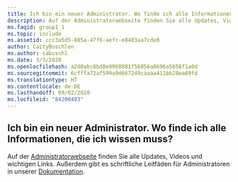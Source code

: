 ```yaml
---
title: Ich bin ein neuer Administrator. Wo finde ich alle Informationen, die ich wissen muss?
description: Auf der Administratorwebseite finden Sie alle Updates, Videos und wichtigen Links. Außerdem gibt es schriftliche Leitfäden für Administratoren...
ms.faqid: group1_1
ms.topic: include
ms.assetid: ccc3a5d5-885a-47f6-aefc-e8403aa7cde8
author: CaityBuschlen
ms.author: cabuschl
ms.date: 3/3/2020
ms.openlocfilehash: a2d0abc6bd8e9068881f56856a8696a5658f1a0d
ms.sourcegitcommit: 6cfffa72af599a9d667249caaaa411bb28ea69fd
ms.translationtype: HT
ms.contentlocale: de-DE
ms.lasthandoff: 09/02/2020
ms.locfileid: "84200493"
---
```

## <a name="im-a-new-administrator-where-is-everything-i-need-to-know"></a>Ich bin ein neuer Administrator. Wo finde ich alle Informationen, die ich wissen muss?

Auf der [Administratorwebseite](https://visualstudio.microsoft.com/subscriptions-administration/) finden Sie alle Updates, Videos und wichtigen Links. Außerdem gibt es schriftliche Leitfäden für Administratoren in unserer [Dokumentation](https://docs.microsoft.com/visualstudio/subscriptions/admin-responsibilities).

